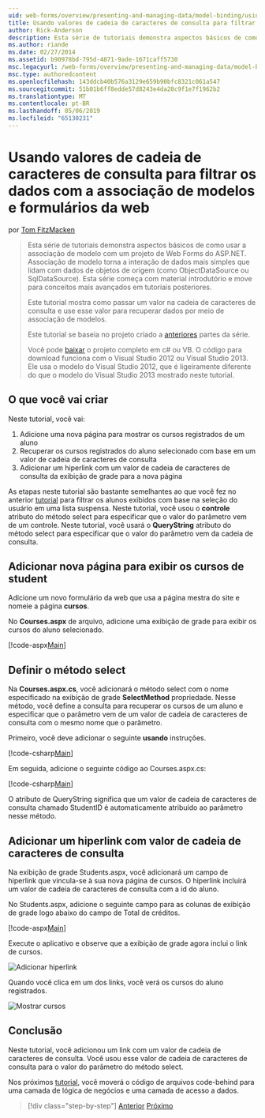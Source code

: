 ```yaml
---
uid: web-forms/overview/presenting-and-managing-data/model-binding/using-query-string-values-to-retrieve-data
title: Usando valores de cadeia de caracteres de consulta para filtrar dados com associação de modelos e formulários da web | Microsoft Docs
author: Rick-Anderson
description: Esta série de tutoriais demonstra aspectos básicos de como usar a associação de modelo com um projeto de Web Forms do ASP.NET. Associação de modelo torna a interação de dados mais simples-...
ms.author: riande
ms.date: 02/27/2014
ms.assetid: b90978bd-795d-4871-9ade-1671caff5730
msc.legacyurl: /web-forms/overview/presenting-and-managing-data/model-binding/using-query-string-values-to-retrieve-data
msc.type: authoredcontent
ms.openlocfilehash: 143ddcb40b576a3129e659b90bfc8321c061a547
ms.sourcegitcommit: 51b01b6ff8edde57d8243e4da28c9f1e7f1962b2
ms.translationtype: MT
ms.contentlocale: pt-BR
ms.lasthandoff: 05/06/2019
ms.locfileid: "65130231"
---
```

# <a name="using-query-string-values-to-filter-data-with-model-binding-and-web-forms"></a>Usando valores de cadeia de caracteres de consulta para filtrar os dados com a associação de modelos e formulários da web

por [Tom FitzMacken](https://github.com/tfitzmac)

> Esta série de tutoriais demonstra aspectos básicos de como usar a associação de modelo com um projeto de Web Forms do ASP.NET. Associação de modelo torna a interação de dados mais simples que lidam com dados de objetos de origem (como ObjectDataSource ou SqlDataSource). Esta série começa com material introdutório e move para conceitos mais avançados em tutoriais posteriores.
> 
> Este tutorial mostra como passar um valor na cadeia de caracteres de consulta e use esse valor para recuperar dados por meio de associação de modelos.
> 
> Este tutorial se baseia no projeto criado a [anteriores](retrieving-data.md) partes da série.
> 
> Você pode [baixar](https://go.microsoft.com/fwlink/?LinkId=286116) o projeto completo em c# ou VB. O código para download funciona com o Visual Studio 2012 ou Visual Studio 2013. Ele usa o modelo do Visual Studio 2012, que é ligeiramente diferente do que o modelo do Visual Studio 2013 mostrado neste tutorial.

## <a name="what-youll-build"></a>O que você vai criar

Neste tutorial, você vai:

1. Adicione uma nova página para mostrar os cursos registrados de um aluno
2. Recuperar os cursos registrados do aluno selecionado com base em um valor de cadeia de caracteres de consulta
3. Adicionar um hiperlink com um valor de cadeia de caracteres de consulta da exibição de grade para a nova página

As etapas neste tutorial são bastante semelhantes ao que você fez no anterior [tutorial](sorting-paging-and-filtering-data.md) para filtrar os alunos exibidos com base na seleção do usuário em uma lista suspensa. Neste tutorial, você usou o **controle** atributo do método select para especificar que o valor do parâmetro vem de um controle. Neste tutorial, você usará o **QueryString** atributo do método select para especificar que o valor do parâmetro vem da cadeia de consulta.

## <a name="add-new-page-for-displaying-a-students-courses"></a>Adicionar nova página para exibir os cursos de student

Adicione um novo formulário da web que usa a página mestra do site e nomeie a página **cursos**.

No **Courses.aspx** de arquivo, adicione uma exibição de grade para exibir os cursos do aluno selecionado.

[!code-aspx[Main](using-query-string-values-to-retrieve-data/samples/sample1.aspx)]

## <a name="define-the-select-method"></a>Definir o método select

Na **Courses.aspx.cs**, você adicionará o método select com o nome especificado na exibição de grade **SelectMethod** propriedade. Nesse método, você define a consulta para recuperar os cursos de um aluno e especificar que o parâmetro vem de um valor de cadeia de caracteres de consulta com o mesmo nome que o parâmetro.

Primeiro, você deve adicionar o seguinte **usando** instruções.

[!code-csharp[Main](using-query-string-values-to-retrieve-data/samples/sample2.cs)]

Em seguida, adicione o seguinte código ao Courses.aspx.cs:

[!code-csharp[Main](using-query-string-values-to-retrieve-data/samples/sample3.cs)]

O atributo de QueryString significa que um valor de cadeia de caracteres de consulta chamado StudentID é automaticamente atribuído ao parâmetro nesse método.

## <a name="add-hyperlink-with-query-string-value"></a>Adicionar um hiperlink com valor de cadeia de caracteres de consulta

Na exibição de grade Students.aspx, você adicionará um campo de hiperlink que vincula-se à sua nova página de cursos. O hiperlink incluirá um valor de cadeia de caracteres de consulta com a id do aluno.

No Students.aspx, adicione o seguinte campo para as colunas de exibição de grade logo abaixo do campo de Total de créditos.

[!code-aspx[Main](using-query-string-values-to-retrieve-data/samples/sample4.aspx?highlight=7-8)]

Execute o aplicativo e observe que a exibição de grade agora inclui o link de cursos.

![Adicionar hiperlink](using-query-string-values-to-retrieve-data/_static/image1.png)

Quando você clica em um dos links, você verá os cursos do aluno registrados.

![Mostrar cursos](using-query-string-values-to-retrieve-data/_static/image2.png)

## <a name="conclusion"></a>Conclusão

Neste tutorial, você adicionou um link com um valor de cadeia de caracteres de consulta. Você usou esse valor de cadeia de caracteres de consulta para o valor do parâmetro do método select.

Nos próximos [tutorial](adding-business-logic-layer.md), você moverá o código de arquivos code-behind para uma camada de lógica de negócios e uma camada de acesso a dados.

> [!div class="step-by-step"]
> [Anterior](integrating-jquery-ui.md)
> [Próximo](adding-business-logic-layer.md)

